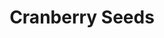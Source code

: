 ---
templateKey: blog-post
featuredpost: false
featuredimage: /assets/Cranberry_Seeds.png
title: Cranberry Seeds
description: Seed
testfield: 986
---